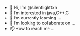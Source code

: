 - 👋 Hi, I’m @silentlighttxn
- 👀 I’m interested in java,C++,C
- 🌱 I’m currently learning ...
- 💞️ I’m looking to collaborate on ...
- 📫 How to reach me ...

<!---
silentlighttxn/silentlighttxn is a ✨ special ✨ repository because its `README.md` (this file) appears on your GitHub profile.
You can click the Preview link to take a look at your changes.
--->
